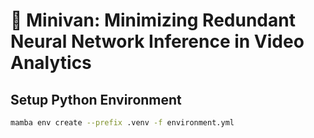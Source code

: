 # 🚐 Minivan: Minimizing Redundant Neural Network Inference in Video Analytics

## Setup Python Environment
```sh
mamba env create --prefix .venv -f environment.yml
```